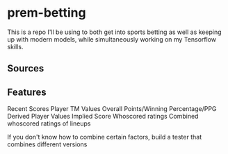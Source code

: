 # prem-betting

This is a repo I'll be using to both get into sports betting as well as keeping up with modern models, while simultaneously working on my Tensorflow skills.

## Sources

## Features
Recent Scores
Player TM Values
Overall Points/Winning Percentage/PPG
Derived Player Values
Implied Score
Whoscored ratings
Combined whoscored ratings of lineups



If you don't know how to combine certain factors, build a tester that combines different versions